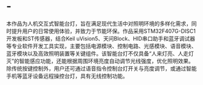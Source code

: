 # -
本作品为人机交互式智能台灯，旨在满足现代生活中对照明环境的多样化需求，同时提升用户的日常使用体验，并致力于节能环保。作品采用STM32F407G-DISC1开发板和ST传感器，结合Keil uVision5、天问Block、HID串口助手和蓝牙调试器等专业软件开发工具实现，主要包括电源模块、控制电路、光感模块、语音模块、蓝牙模块以及高效照明装置等关键组件。该智能台灯不仅具备“人来灯亮、人走灯灭”的智能感应功能，还能根据周围环境亮度自动调节光线强度，优化照明效果。除传统按键控制外，用户还可通过语音指令控制台灯开关与亮度调节，或通过智能手机等蓝牙设备远程操控台灯，具有无线控制功能。
